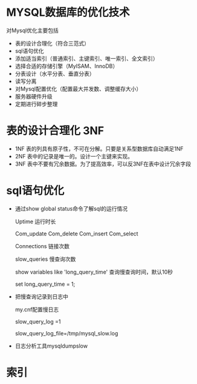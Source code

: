 # MYSQL数据库的优化技术


对Mysql优化主要包括

- 表的设计合理化（符合三范式）
- sql语句优化
- 添加适当索引（普通索引、主键索引、唯一索引、全文索引）
- 选择合适的存储引擎（MyISAM、InnoDB）
- 分表设计（水平分表、垂直分表）
- 读写分离
- 对Mysql配置优化（配置最大并发数、调整缓存大小）
- 服务器硬件升级
- 定期进行碎步整理

# 表的设计合理化 3NF
- 1NF 表的列具有原子性，不可在分解。只要是关系型数据库自动满足1NF
- 2NF 表中的记录是唯一的。设计一个主键来实现。
- 3NF 表中不要有冗余数据。为了提高效率，可以反3NF在表中设计冗余字段

# sql语句优化
- 通过show global status命令了解sql的运行情况

  Uptime 运行时长
  
  Com_update Com_delete Com_insert Com_select
  
  Connections 链接次数
  
  slow_queries 慢查询次数
  
  show variables like 'long_query_time' 查询慢查询时间，默认10秒
  
  set long_query_time = 1;

- 把慢查询记录到日志中

  my.cnf配置慢日志
  
  slow_query_log =1
  
  slow_query_log_file=/tmp/mysql_slow.log
  
- 日志分析工具mysqldumpslow
  
# 索引
